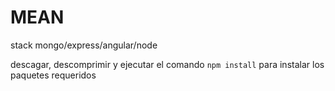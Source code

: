# MEAN
stack mongo/express/angular/node 


descagar, descomprimir y ejecutar el comando `npm install` para instalar los paquetes requeridos
